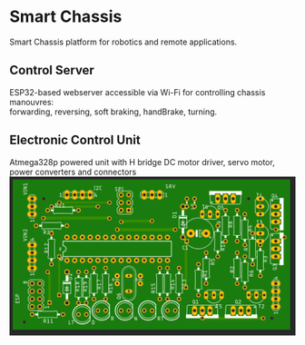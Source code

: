 # Smart Chassis
Smart Chassis platform for robotics and remote applications.  
## Control Server
ESP32-based webserver accessible via Wi-Fi for controlling chassis manouvres:  
forwarding, 
reversing,
soft braking, 
handBrake,
turning.

## Electronic Control Unit
Atmega328p powered unit with H bridge DC motor driver, servo motor, power converters and connectors  
![Alt text](eagle_pcb/manufacturing.png?raw=true "PCB on Eagle Autodesk")


